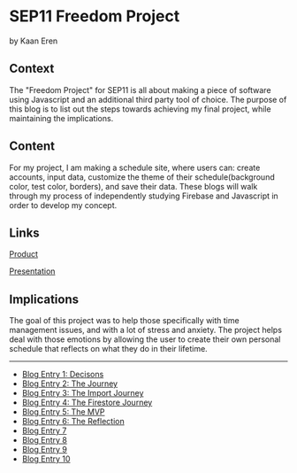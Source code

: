 # SEP11 Freedom Project
by Kaan Eren

## Context
The "Freedom Project" for SEP11 is all about making a piece of software using Javascript and an additional third party tool of choice. The purpose of this blog is to list out the steps towards achieving my final project, while maintaining the implications.

## Content
For my project, I am making a schedule site, where users can: create accounts, input data, customize the theme of their schedule(background color, test color, borders), and save their data. These blogs will walk through my process of independently studying Firebase and Javascript in order to develop my concept.

## Links

[Product](https://kaane5662.github.io/sep11-freedom-project-websitejs/)

[Presentation](https://docs.google.com/presentation/d/145qoGyJujCYushJ5XC9N0S_cIZV6e-Eh_yQElVwaBQM/edit)

## Implications
The goal of this project was to help those specifically with time management issues, and with a lot of stress and anxiety. The project helps deal with those emotions by allowing the user to create their own personal schedule that reflects on what they do in their lifetime. 

---

* [Blog Entry 1: Decisons](entries/entry01.md)
* [Blog Entry 2: The Journey](entries/entry02.md)
* [Blog Entry 3: The Import Journey](entries/entry03.md)
* [Blog Entry 4: The Firestore Journey](entries/entry04.md)
* [Blog Entry 5: The MVP](entries/entry05.md)
* [Blog Entry 6: The Reflection](entries/entry06.md)
* [Blog Entry 7](entries/entry07.md)
* [Blog Entry 8](entries/entry08.md)
* [Blog Entry 9](entries/entry09.md)
* [Blog Entry 10](entries/entry10.md)
